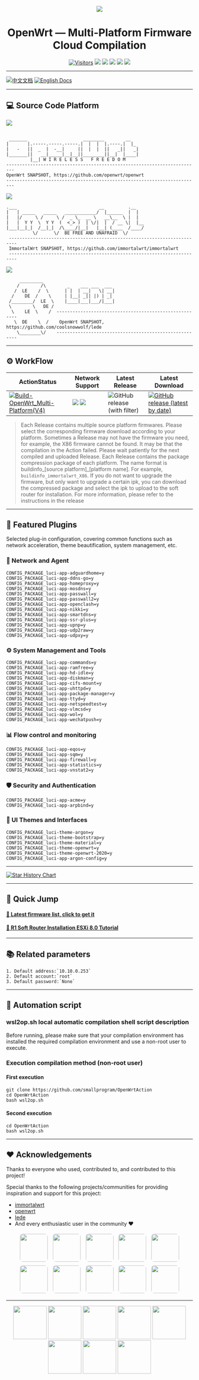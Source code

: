 <div align="center">

![](pic/openwrt-logo.jpg)
<h1>OpenWrt — Multi-Platform Firmware Cloud Compilation</h1>
</div>




<!-- <p align="center">
    <img src="pic/logo/asus.png" width="90"/> <img src="pic/logo/jdcloud.png" width="90"/> <img src="pic/logo/phicomm.png" width="90"/> <img src="pic/logo/RaspberryPi.png" width="90"/> <img src="pic/logo/rockship.png" width="90"/> <img src="pic/logo/xiaomi.png" width="90"/> <img src="pic/logo/x86.png" width="90"/> <img src="pic/logo/xunlei.png" width="90"/>
</p > -->

<div align="center">

[![Visitors](https://api.visitorbadge.io/api/combined?path=https%3A%2F%2Fgithub.com%2Fsmallprogram%2FOpenWrtAction&countColor=%2344cc11&style=flat-square)](https://visitorbadge.io/status?path=https%3A%2F%2Fgithub.com%2Fsmallprogram%2FOpenWrtAction) ![](https://img.shields.io/github/downloads/smallprogram/OpenWrtAction/total?style=flat-square) ![](https://img.shields.io/github/repo-size/smallprogram/OpenWrtAction?style=flat-square) ![](https://img.shields.io/github/release-date/smallprogram/OpenWrtAction?style=flat-square) ![](https://img.shields.io/github/last-commit/smallprogram/OpenWrtAction?style=flat-square) [![](https://img.shields.io/github/license/smallprogram/OpenWrtAction?style=flat-square)](https://github.com/smallprogram/OpenWrtAction/blob/main/LICENSE?style=flat-square)


</div>

---
[![中文文档](https://img.shields.io/badge/语言-简体中文-blue?style=for-the-badge)](README_CN.md)  [![English Docs](https://img.shields.io/badge/Language-English-green?style=for-the-badge)](README.md)

---

## 💻 Source Code Platform
<!-- <div align="center">

[![](https://img.shields.io/badge/source-immortalwrt-green?logo=openwrt&logoColor=green&style=flat-square)](https://github.com/immortalwrt/immortalwrt) [![](https://img.shields.io/badge/source-lean-green?logo=openwrt&logoColor=green&style=flat-square)](https://github.com/coolsnowwolf/lede) [![](https://img.shields.io/badge/source-openwrt-green?logo=openwrt&logoColor=green&style=flat-square)](https://github.com/openwrt/openwrt)

</div> -->


[![](https://img.shields.io/badge/source-openwrt_24.10-green?logo=openwrt&logoColor=green&style=flat-square)](https://github.com/openwrt/openwrt)
 ```

  _______                     ________        __
 |       |.-----.-----.-----.|  |  |  |.----.|  |_
 |   -   ||  _  |  -__|     ||  |  |  ||   _||   _|
 |_______||   __|_____|__|__||________||__|  |____|
          |__| W I R E L E S S   F R E E D O M
 -------------------------------------------------------------------------
 OpenWrt SNAPSHOT, https://github.com/openwrt/openwrt
 -------------------------------------------------------------------------

```

[![](https://img.shields.io/badge/source-immortalwrt_24.10-green?logo=openwrt&logoColor=green&style=flat-square)](https://github.com/immortalwrt/immortalwrt)
```
.___                               __         .__
|   | _____   _____   ____________/  |______  |  |
|   |/     \ /     \ /  _ \_  __ \   __\__  \ |  |
|   |  Y Y  \  Y Y  (  <_> )  | \/|  |  / __ \|  |__
|___|__|_|  /__|_|  /\____/|__|   |__| (____  /____/
          \/      \/  BE FREE AND UNAFRAID  \/
 -------------------------------------------------------------------------
 ImmortalWrt SNAPSHOT, https://github.com/immortalwrt/immortalwrt
 -------------------------------------------------------------------------
```

[![](https://img.shields.io/badge/source-lean_SNAPSHOT-green?logo=openwrt&logoColor=green&style=flat-square)](https://github.com/coolsnowwolf/lede)

```
     _________
    /        /\        _    ___ ___  ___
   /  LE    /  \      | |  | __|   \| __|
  /    DE  /    \     | |__| _|| |) | _|
 /________/  LE  \    |____|___|___/|___|
 \        \   DE /
  \    LE  \    /  -------------------------------------------------------
   \  DE    \  /    OpenWrt SNAPSHOT, https://github.com/coolsnowwolf/lede
    \________\/    -------------------------------------------------------
```


---

## ⚙️ WorkFlow
|ActionStatus|Network Support|Latest Release|Latest Download|
|-|-|-|-|
|[![Build-OpenWrt_Multi-Platform(V4)](https://github.com/smallprogram/OpenWrtAction/actions/workflows/Build-OpenWrt_Multi-Platform(V4).yml/badge.svg?branch=main)](https://github.com/smallprogram/OpenWrtAction/actions/workflows/Build-OpenWrt_Multi-Platform(V4).yml)|![](https://img.shields.io/badge/-IPv4-green) ![](https://img.shields.io/badge/-IPv6-yellowgreen)|![GitHub release (with filter)](https://img.shields.io/github/v/release/smallprogram/OpenWrtAction)|[![GitHub release (latest by date)](https://img.shields.io/github/downloads/smallprogram/OpenWrtAction/latest/total?style=flat-square)](https://github.com/smallprogram/OpenWrtAction/releases/latest)|


> Each Release contains multiple source platform firmwares. Please select the corresponding firmware download according to your platform.
> Sometimes a Release may not have the firmware you need, for example, the X86 firmware cannot be found. It may be that the compilation in the Action failed. Please wait patiently for the next compiled and uploaded Release.
> Each Release contains the package compression package of each platform. The name format is buildinfo_[source platform]_[platform name]. For example, `buildinfo_immortalwrt_X86`. If you do not want to upgrade the firmware, but only want to upgrade a certain ipk, you can download the compressed package and select the ipk to upload to the soft router for installation.
> For more information, please refer to the instructions in the release
---

## 🌟 Featured Plugins

Selected plug-in configuration, covering common functions such as network acceleration, theme beautification, system management, etc.

### 📡 Network and Agent
```
CONFIG_PACKAGE_luci-app-adguardhome=y
CONFIG_PACKAGE_luci-app-ddns-go=y
CONFIG_PACKAGE_luci-app-homeproxy=y
CONFIG_PACKAGE_luci-app-mosdns=y
CONFIG_PACKAGE_luci-app-passwall=y
CONFIG_PACKAGE_luci-app-passwall2=y
CONFIG_PACKAGE_luci-app-openclash=y
CONFIG_PACKAGE_luci-app-nikki=y
CONFIG_PACKAGE_luci-app-smartdns=y
CONFIG_PACKAGE_luci-app-ssr-plus=y
CONFIG_PACKAGE_luci-app-upnp=y
CONFIG_PACKAGE_luci-app-udp2raw=y
CONFIG_PACKAGE_luci-app-udpxy=y
```
### ⚙️ System Management and Tools
```
CONFIG_PACKAGE_luci-app-commands=y
CONFIG_PACKAGE_luci-app-ramfree=y
CONFIG_PACKAGE_luci-app-hd-idle=y
CONFIG_PACKAGE_luci-app-diskman=y
CONFIG_PACKAGE_luci-app-cifs-mount=y
CONFIG_PACKAGE_luci-app-uhttpd=y
CONFIG_PACKAGE_luci-app-package-manager=y
CONFIG_PACKAGE_luci-app-ttyd=y
CONFIG_PACKAGE_luci-app-netspeedtest=y
CONFIG_PACKAGE_luci-app-vlmcsd=y
CONFIG_PACKAGE_luci-app-wol=y
CONFIG_PACKAGE_luci-app-wechatpush=y
```

### 📊 Flow control and monitoring
```
CONFIG_PACKAGE_luci-app-eqos=y
CONFIG_PACKAGE_luci-app-sqm=y
CONFIG_PACKAGE_luci-app-firewall=y
CONFIG_PACKAGE_luci-app-statistics=y
CONFIG_PACKAGE_luci-app-vnstat2=y
```
### 🛡️ Security and Authentication
```
CONFIG_PACKAGE_luci-app-acme=y
CONFIG_PACKAGE_luci-app-arpbind=y
```
### 🎨 UI Themes and Interfaces
```
CONFIG_PACKAGE_luci-theme-argon=y
CONFIG_PACKAGE_luci-theme-bootstrap=y
CONFIG_PACKAGE_luci-theme-material=y
CONFIG_PACKAGE_luci-theme-openwrt=y
CONFIG_PACKAGE_luci-theme-openwrt-2020=y
CONFIG_PACKAGE_luci-app-argon-config=y
```
---

[![Star History Chart](https://api.star-history.com/svg?repos=smallprogram/OpenWrtAction&type=Date)](https://star-history.com/#smallprogram/OpenWrtAction&Date)

---

## 🔗 Quick Jump
#### [🧭 Latest firmware list, click to get it](https://github.com/smallprogram/OpenWrtAction/tags)
#### [🧭 R1 Soft Router Installation ESXi 8.0 Tutorial](R1_ESXI8.md)
---
## 📚 Related parameters
```
1. Default address:`10.10.0.253`
2. Default account:`root`
3. Default password:`None`
```

---
## 🤖 Automation script
### wsl2op.sh local automatic compilation shell script description

Before running, please make sure that your compilation environment has installed the required compilation environment and use a non-root user to execute.

### Execution compilation method (non-root user)

#### First execution
```shell
git clone https://github.com/smallprogram/OpenWrtAction
cd OpenWrtAction
bash wsl2op.sh
```
#### Second execution
```shell
cd OpenWrtAction
bash wsl2op.sh
```
---
## ❤️ Acknowledgements

Thanks to everyone who used, contributed to, and contributed to this project!

Special thanks to the following projects/communities for providing inspiration and support for this project:

- [immortalwrt](https://github.com/immortalwrt/immortalwrt.git)
- [openwrt](https://github.com/openwrt/openwrt.git)
- [lede](https://github.com/coolsnowwolf/lede)
- And every enthusiastic user in the community ❤️

<p align="center">
  <a href="https://github.com/1715173329"><img src="https://github.com/1715173329.png" width="75" style="border-radius:10%; margin: 5px;" /></a>
  <a href="https://github.com/coolsnowwolf"><img src="https://github.com/coolsnowwolf.png" width="75" style="border-radius:10%; margin: 5px;" /></a>
  <a href="https://github.com/Beginner-Go"><img src="https://github.com/Beginner-Go.png" width="75" style="border-radius:10%; margin: 5px;" /></a>
  <a href="https://github.com/graysky2"><img src="https://github.com/graysky2.png" width="75" style="border-radius:10%; margin: 5px;" /></a>
  <a href="https://github.com/QiuSimons"><img src="https://github.com/QiuSimons.png" width="75" style="border-radius:10%; margin: 5px;" /></a>
  <a href="https://github.com/Ansuel"><img src="https://github.com/Ansuel.png" width="75" style="border-radius:10%; margin: 5px;" /></a>
  <a href="https://github.com/nbd168"><img src="https://github.com/nbd168.png" width="75" style="border-radius:10%; margin: 5px;" /></a>
  <a href="https://github.com/kaloz"><img src="https://github.com/kaloz.png" width="75" style="border-radius:10%; margin: 5px;" /></a>
  <a href="https://github.com/neheb"><img src="https://github.com/neheb.png" width="75" style="border-radius:10%; margin: 5px;" /></a>
  <a href="https://github.com/Noltari"><img src="https://github.com/Noltari.png" width="75" style="border-radius:10%; margin: 5px;" /></a>
</p>


---
<p align="center">
    <img src="pic/logo/asus.png" width="90"/> <img src="pic/logo/jdcloud.png" width="90"/> <img src="pic/logo/phicomm.png" width="90"/> <img src="pic/logo/RaspberryPi.png" width="90"/> <img src="pic/logo/rockship.png" width="90"/> <img src="pic/logo/xiaomi.png" width="90"/> <img src="pic/logo/x86.png" width="90"/> <img src="pic/logo/xunlei.png" width="90"/>
</p >


